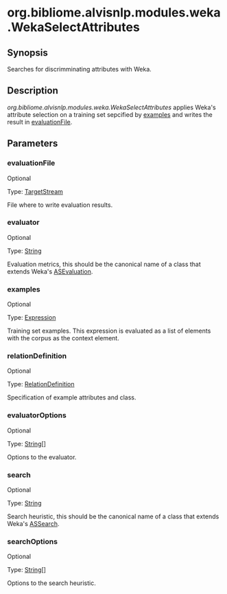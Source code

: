 # org.bibliome.alvisnlp.modules.weka.WekaSelectAttributes

## Synopsis

Searches for discrimminating attributes with Weka.

## Description

*org.bibliome.alvisnlp.modules.weka.WekaSelectAttributes* applies Weka's attribute selection on a training set sepcified by [examples](#examples) and writes the result in [evaluationFile](#evaluationFile).

## Parameters

<a name="evaluationFile">

### evaluationFile

Optional

Type: [TargetStream](../converter/org.bibliome.util.streams.TargetStream)

File where to write evaluation results.

<a name="evaluator">

### evaluator

Optional

Type: [String](../converter/java.lang.String)

Evaluation metrics, this should be the canonical name of a class that extends Weka's [ASEvaluation](http://weka.sourceforge.net/doc/weka/attributeSelection/ASEvaluation.html).

<a name="examples">

### examples

Optional

Type: [Expression](../converter/alvisnlp.corpus.expressions.Expression)

Training set examples. This expression is evaluated as a list of elements with the corpus as the context element.

<a name="relationDefinition">

### relationDefinition

Optional

Type: [RelationDefinition](../converter/org.bibliome.alvisnlp.modules.weka.RelationDefinition)

Specification of example attributes and class.

<a name="evaluatorOptions">

### evaluatorOptions

Optional

Type: [String[]](../converter/java.lang.String[])

Options to the evaluator.

<a name="search">

### search

Optional

Type: [String](../converter/java.lang.String)

Search heuristic, this should be the canonical name of a class that extends Weka's [ASSearch](http://weka.sourceforge.net/doc/weka/attributeSelection/ASSearch.html).

<a name="searchOptions">

### searchOptions

Optional

Type: [String[]](../converter/java.lang.String[])

Options to the search heuristic.

